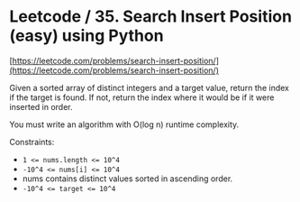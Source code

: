 # Leetcode / 35. Search Insert Position (easy) using Python

[https://leetcode.com/problems/search-insert-position/](https://leetcode.com/problems/search-insert-position/)

Given a sorted array of distinct integers and a target value, return the index if the target is found. If not, return the index where it would be if it were inserted in order.

You must write an algorithm with O(log n) runtime complexity.

Constraints:

- `1 <= nums.length <= 10^4`
- `-10^4 <= nums[i] <= 10^4`
- nums contains distinct values sorted in ascending order.
- `-10^4 <= target <= 10^4`
